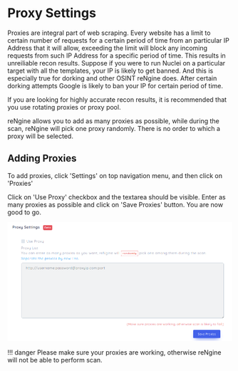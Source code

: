 # Proxy Settings

Proxies are integral part of web scraping. Every website has a limit to certain number of requests for a certain period of time from an particular IP Address that it will allow, exceeding the limit will block any incoming requests from such IP Address for a specific period of time. This results in unreiliable recon results. Suppose if you were to run Nuclei on a particular target with all the templates, your IP is likely to get banned.
And this is especially true for dorking and other OSINT reNgine does. After certain dorking attempts Google is likely to ban your IP for certain period of time.

If you are looking for highly accurate recon results, it is recommended that you use rotating proxies or proxy pool.

reNgine allows you to add as many proxies as possible, while during the scan, reNgine will pick one proxy randomly. There is no order to which a proxy will be selected.

## Adding Proxies

To add proxies, click 'Settings' on top navigation menu, and then click on 'Proxies'

Click on 'Use Proxy' checkbox and the textarea should be visible. Enter as many proxies as possible and click on 'Save Proxies' button. You are now good to go.

![](../static/usage/proxy.png)


!!! danger
    Please make sure your proxies are working, otherwise reNgine will not be able to perform scan.

